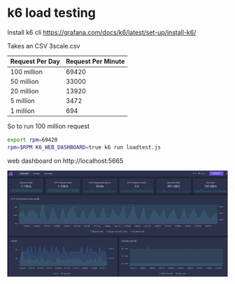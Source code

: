 # k6 load testing

Install k6 cli https://grafana.com/docs/k6/latest/set-up/install-k6/ 

Takes an CSV 3scale.csv 


| **Request Per Day** | **Request Per Minute** |
| --- | --- |
| 100 million | 69420 | 
| 50 million | 33000 |
| 20 million | 13920 |
| 5 million | 3472 |
| 1 million | 694 |

So to run 100 million request 

```bash
export rpm=69420
rpm=$RPM K6_WEB_DASHBOARD=true k6 run loadtest.js
```

web dashboard on http://localhost:5665

![](./k6.png)